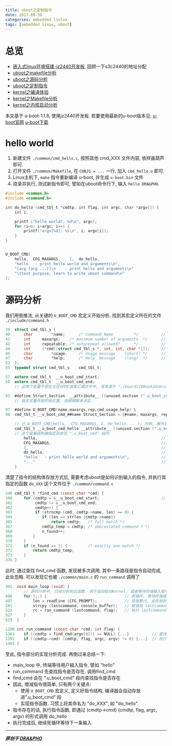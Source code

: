 ```yaml
---
title: uboot之定制指令
date: 2017-08-30
categories: embedded linlux
tags: [embedded linux, uboot]
---
```


# 总览
- [嵌入式linux环境搭建-jz2440开发板](https://draapho.github.io/2017/02/21/1707-jz2440-env/), 回顾一下s3c2440的地址分配
- [uboot之makefile分析](https://draapho.github.io/2017/07/07/1719-uboot-makefile/)
- [uboot之源码分析](https://draapho.github.io/2017/08/25/1720-uboot-source/)
- [uboot之定制指令](https://draapho.github.io/2017/08/30/1721-uboot-modify/)
- [kernel之编译体验](https://draapho.github.io/2017/09/01/1722-kernel-compile/)
- [kernel之Makefile分析](https://draapho.github.io/2017/09/14/1724-kernel-makefile/)
- [kernel之内核启动分析](https://draapho.github.io/2017/09/15/1725-kernel-launch/)

本文基于 u-boot-1.1.6, 使用jz2440开发板. 若要使用最新的u-boot版本见: [u-boot官网](http://www.denx.de/wiki/U-Boot/WebHome)  [u-boot下载](ftp://ftp.denx.de/pub/u-boot/)


# hello world

1. 新建文件 `./common/cmd_hello.c`, 按照其他 cmd_XXX 文件内容, 依样画葫芦即可.
2. 打开文件 `./common/Makefile`, 在 `COBJS = ...` 一行, 加入 `cmd_hello.o` 即可.
3. Linux主机下, `make` 指令重新编译 u-boot, 并生成 `u-boot.bin` 文件
4. 烧录并执行, 测试新指令即可, 譬如在uboot命令行下, 输入 `hello DRA&PHO`.

``` c
#include <common.h>
#include <command.h>

int do_hello (cmd_tbl_t *cmdtp, int flag, int argc, char *argv[]) {
    int i;

    printf ("hello world!, %d\n", argc);
    for (i=0; i<argc; i++) {
        printf("argv[%d]: %s\n", i, argv[i]);
    }
}


U_BOOT_CMD(
    hello,  CFG_MAXARGS,    1,  do_hello,
    "hello   - print hello world and arguments\n",
    "[arg [arg ...]]\n    - print hello and arguments\n"
    "\ttest purpose, learn to write uboot command\n"
);
```


# 源码分析

我们用倒推法, 从关键的 `U_BOOT_CMD` 宏定义开始分析.
找到其宏定义所在的文件 `./include/command.h`

```c
39  struct cmd_tbl_s {
40      char        *name;      /* Command Name         */          // 指令名称
41      int     maxargs;    /* maximum number of arguments  */      // 参数最大数量
42      int     repeatable; /* autorepeat allowed?      */          // 空格键是否可自动重复指令
44      int     (*cmd)(struct cmd_tbl_s *, int, int, char *[]);     // 指令函数
45      char        *usage;     /* Usage message    (short) */      // 短帮助说明
47      char        *help;      /* Help  message    (long)  */      // 长帮助说明
53  };
55  typedef struct cmd_tbl_s    cmd_tbl_t;

57  extern cmd_tbl_t  __u_boot_cmd_start;
58  extern cmd_tbl_t  __u_boot_cmd_end;
    // 这两个变量不存在与任何的C或者汇编文件中, 其来源于 "./board/100ask24x0/u-boot.lds" 链接脚本里面

93  #define Struct_Section  __attribute__ ((unused,section (".u_boot_cmd")))
    // 指定变量存放的段位置, 由链接脚本决定.

97  #define U_BOOT_CMD(name,maxargs,rep,cmd,usage,help) \
98  cmd_tbl_t __u_boot_cmd_##name Struct_Section = {#name, maxargs, rep, cmd, usage, help}

    // 已 U_BOOT_CMD(hello,  CFG_MAXARGS, 1, do_hello, ...); 为例, 展开后为
    cmd_tbl_t __u_boot_cmd_hello __attribute__ ((unused,section (".u_boot_cmd"))) = {
    // 这个变量结构被指定存放在 ".u_boot_cmd" 段内
        hello,                                                      // 指令名称 hello
        CFG_MAXARGS,                                                // 参数最大数量
        1,                                                          // 可重复指令
        do_hello,                                                   // 指令函数
        "hello   - print hello world and arguments\n",              // 短帮助说明
        "..."                                                       // 长帮助说明
    }
```

清楚了指令的结构体存放方式后, 需要考虑uboot是如何识别输入的指令, 并执行其指定的函数 `do_XXX`
这个文件位于 `./common/command.c`

``` c
346 cmd_tbl_t *find_cmd (const char *cmd) {
360     for (cmdtp = &__u_boot_cmd_start;                           // 在".u_boot_cmd"段内查找指令
361          cmdtp != &__u_boot_cmd_end;
362          cmdtp++) {
363          if (strncmp (cmd, cmdtp->name, len) == 0) {
364             if (len == strlen (cmdtp->name))
365                 return cmdtp;   /* full match */
367             cmdtp_temp = cmdtp; /* abbreviated command ? */
368             n_found++;
369         }
370     }
371     if (n_found == 1) {         /* exactly one match */
372         return cmdtp_temp;
373     }
376 }
```

此时, 通过查找 find_cmd 函数, 发现被多次调用, 其中一条路径是指令自动完成, 此处忽略.
可以发现它也被 `./common/main.c` 的 `run_command` 调用了

``` c
301  void main_loop (void) {
        // 源码分析中, 已经分析到此函数. 用于自动启动kernel, 或者等待终端输入指令并执行
488     for (;;) {                                  // 死循环, 等待终端输入
497         len = readline (CFG_PROMPT);            // 读取整行, 会存放到 console_buffer 中
501         strcpy (lastcommand, console_buffer);   // 赋值给 lastcommand, 譬如 hello 指令
521         rc = run_command (lastcommand, flag);   // 执行 lastcommand
527     }
529  }

1280 int run_command (const char *cmd, int flag) {
1361    if ((cmdtp = find_cmd(argv[0])) == NULL) {...}          // 查找指令
1391    if ((cmdtp->cmd) (cmdtp, flag, argc, argv) != 0) {...}  // 执行指令函数, 譬如调用 do_hello
1403 }
```

至此, 指令部分的实现分析完成. 再倒过来总结一下:
- main_loop 中, 终端等待用户输入指令, 譬如 "hello"
- run_command 先查找指令是否存在, 调用find_cmd
- find_cmd 会在 ".u_boot_cmd" 段内查找指令是否存在
- 因此, 增减指令很简单, 只有两个关键点:
    - 使用 `U_BOOT_CMD` 宏定义, 定义好指令结构, 编译器会自动存放进".u_boot_cmd" 段
    - 实现指令函数. 习惯上将其命名为 "do_XXX", 如 "do_hello".
- 指令存在的话, 执行指令函数, 即通过 (cmdtp->cmd) (cmdtp, flag, argc, argv) 的形式调用 do_hello
- 执行完成后, 继续死循环等待下一条输入


----------

***原创于 [DRA&PHO](https://draapho.github.io/)***
